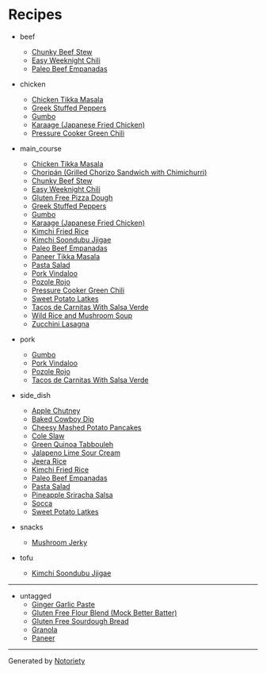 # Recipes

* beef
  * [Chunky Beef Stew](recipes/chunky-beef-stew.md)
  * [Easy Weeknight Chili](recipes/easy-weeknight-chili.md)
  * [Paleo Beef Empanadas](recipes/paleo-beef-empanadas.md)

* chicken
  * [Chicken Tikka Masala](recipes/chicken-tikka-masala.md)
  * [Greek Stuffed Peppers](recipes/greek-stuffed-peppers.md)
  * [Gumbo](recipes/gumbo.md)
  * [Karaage (Japanese Fried Chicken)](recipes/karage-japanese-fried-chicken.md)
  * [Pressure Cooker Green Chili](recipes/pressure-cooker-green-chili.md)

* main_course
  * [Chicken Tikka Masala](recipes/chicken-tikka-masala.md)
  * [Choripán (Grilled Chorizo Sandwich with Chimichurri)](recipes/choripan-grilled-chorizo-sandwiches.md)
  * [Chunky Beef Stew](recipes/chunky-beef-stew.md)
  * [Easy Weeknight Chili](recipes/easy-weeknight-chili.md)
  * [Gluten Free Pizza Dough](recipes/gluten-free-pizza-dough.md)
  * [Greek Stuffed Peppers](recipes/greek-stuffed-peppers.md)
  * [Gumbo](recipes/gumbo.md)
  * [Karaage (Japanese Fried Chicken)](recipes/karage-japanese-fried-chicken.md)
  * [Kimchi Fried Rice](recipes/kimchi-fried-rice.md)
  * [Kimchi Soondubu Jjigae](recipes/kimchi-soondubu-jigae.md)
  * [Paleo Beef Empanadas](recipes/paleo-beef-empanadas.md)
  * [Paneer Tikka Masala](recipes/paneer-tikka-masala.md)
  * [Pasta Salad](recipes/pasta-salad.md)
  * [Pork Vindaloo](recipes/pork-vindaloo.md)
  * [Pozole Rojo](recipes/pozole-rojo.md)
  * [Pressure Cooker Green Chili](recipes/pressure-cooker-green-chili.md)
  * [Sweet Potato Latkes](recipes/sweet-potato-latkes.md)
  * [Tacos de Carnitas With Salsa Verde](recipes/tacos-de-carnitas.md)
  * [Wild Rice and Mushroom Soup](recipes/wild-rice-and-mushroom-soup.md)
  * [Zucchini Lasagna](recipes/zucchini-lasagna.md)

* pork
  * [Gumbo](recipes/gumbo.md)
  * [Pork Vindaloo](recipes/pork-vindaloo.md)
  * [Pozole Rojo](recipes/pozole-rojo.md)
  * [Tacos de Carnitas With Salsa Verde](recipes/tacos-de-carnitas.md)

* side_dish
  * [Apple Chutney](recipes/apple-chutney.md)
  * [Baked Cowboy Dip](recipes/baked-cowboy-dip.md)
  * [Cheesy Mashed Potato Pancakes](recipes/cheesy-mashed-potato-pancakes.md)
  * [Cole Slaw](recipes/cole-slaw.md)
  * [Green Quinoa Tabbouleh](recipes/green-quinoa-tabbouleh.md)
  * [Jalapeno Lime Sour Cream](recipes/jalapeno-lime-sour-cream.md)
  * [Jeera Rice](recipes/jeera-rice.md)
  * [Kimchi Fried Rice](recipes/kimchi-fried-rice.md)
  * [Paleo Beef Empanadas](recipes/paleo-beef-empanadas.md)
  * [Pasta Salad](recipes/pasta-salad.md)
  * [Pineapple Sriracha Salsa](recipes/pineapple-sriracha-salsa.md)
  * [Socca](recipes/socca.md)
  * [Sweet Potato Latkes](recipes/sweet-potato-latkes.md)

* snacks
  * [Mushroom Jerky](recipes/mushroom-jerky.md)

* tofu
  * [Kimchi Soondubu Jjigae](recipes/kimchi-soondubu-jigae.md)

---

* untagged
  * [Ginger Garlic Paste](recipes/ginger-garlic-paste.md)
  * [Gluten Free Flour Blend (Mock Better Batter)](recipes/gluten-free-flour-blend-mock-better-batter.md)
  * [Gluten Free Sourdough Bread](recipes/gluten-free-sourdough-bread.md)
  * [Granola](recipes/granola.md)
  * [Paneer](recipes/paneer.md)

---

Generated by [Notoriety](https://github.com/aoswalt/notoriety)
